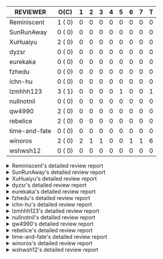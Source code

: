 |   REVIEWER    |  O(C)   | 1 | 2 | 3 | 4 | 5 | 6 | 7 | T |
|---------------|---------|---|---|---|---|---|---|---|---|
| Reminiscent   |  1 ( 0) | 0 | 0 | 0 | 0 | 0 | 0 | 0 | 0 |
| SunRunAway    |  0 ( 0) | 0 | 0 | 0 | 0 | 0 | 0 | 0 | 0 |
| XuHuaiyu      |  2 ( 0) | 0 | 0 | 0 | 0 | 0 | 0 | 0 | 0 |
| dyzsr         |  0 ( 0) | 0 | 0 | 0 | 0 | 0 | 0 | 0 | 0 |
| eurekaka      |  0 ( 0) | 0 | 0 | 0 | 0 | 0 | 0 | 0 | 0 |
| fzhedu        |  0 ( 0) | 0 | 0 | 0 | 0 | 0 | 0 | 0 | 0 |
| ichn-hu       |  0 ( 0) | 0 | 0 | 0 | 0 | 0 | 0 | 0 | 0 |
| lzmhhh123     |  3 ( 1) | 0 | 0 | 0 | 0 | 1 | 0 | 0 | 1 |
| nullnotnil    |  0 ( 0) | 0 | 0 | 0 | 0 | 0 | 0 | 0 | 0 |
| qw4990        |  2 ( 0) | 0 | 0 | 0 | 0 | 0 | 0 | 0 | 0 |
| rebelice      |  2 ( 0) | 0 | 0 | 0 | 0 | 0 | 0 | 0 | 0 |
| time-and-fate |  0 ( 0) | 0 | 0 | 0 | 0 | 0 | 0 | 0 | 0 |
| winoros       |  2 ( 0) | 2 | 1 | 1 | 0 | 0 | 1 | 1 | 6 |
| wshwsh12      |  0 ( 0) | 0 | 0 | 0 | 0 | 0 | 0 | 0 | 0 |


<details> 
  <summary>Reminiscent's detailed review report</summary> 

## To Be Reviewed

|     REPO     |                                                PR                                                | C | LASTED |
|--------------|--------------------------------------------------------------------------------------------------|---|--------|
| docs-cn/6948 | [spm: add description for baseline capture filter](https://github.com/pingcap/docs-cn/pull/6948) |   | 13d17h |


## Reviewed in Last 7 Days

| REPO | PR | C | D | R |
|------|----|---|---|---|


</details> 


<details> 
  <summary>SunRunAway's detailed review report</summary> 

## To Be Reviewed

| REPO | PR | C | LASTED |
|------|----|---|--------|


## Reviewed in Last 7 Days

| REPO | PR | C | D | R |
|------|----|---|---|---|


</details> 


<details> 
  <summary>XuHuaiyu's detailed review report</summary> 

## To Be Reviewed

|     REPO     |                                              PR                                               | C | LASTED  |
|--------------|-----------------------------------------------------------------------------------------------|---|---------|
| docs-cn/5561 | [Add sql optimization-related docs to toc](https://github.com/pingcap/docs-cn/pull/5561)      |   | 197d15h |
| docs-cn/6716 | [sysvar: add doc for tidb-restricted-read-only](https://github.com/pingcap/docs-cn/pull/6716) |   | 47d18h  |


## Reviewed in Last 7 Days

| REPO | PR | C | D | R |
|------|----|---|---|---|


</details> 


<details> 
  <summary>dyzsr's detailed review report</summary> 

## To Be Reviewed

| REPO | PR | C | LASTED |
|------|----|---|--------|


## Reviewed in Last 7 Days

| REPO | PR | C | D | R |
|------|----|---|---|---|


</details> 


<details> 
  <summary>eurekaka's detailed review report</summary> 

## To Be Reviewed

| REPO | PR | C | LASTED |
|------|----|---|--------|


## Reviewed in Last 7 Days

| REPO | PR | C | D | R |
|------|----|---|---|---|


</details> 


<details> 
  <summary>fzhedu's detailed review report</summary> 

## To Be Reviewed

| REPO | PR | C | LASTED |
|------|----|---|--------|


## Reviewed in Last 7 Days

| REPO | PR | C | D | R |
|------|----|---|---|---|


</details> 


<details> 
  <summary>ichn-hu's detailed review report</summary> 

## To Be Reviewed

| REPO | PR | C | LASTED |
|------|----|---|--------|


## Reviewed in Last 7 Days

| REPO | PR | C | D | R |
|------|----|---|---|---|


</details> 


<details> 
  <summary>lzmhhh123's detailed review report</summary> 

## To Be Reviewed

|    REPO    |                                                         PR                                                         | C | LASTED |
|------------|--------------------------------------------------------------------------------------------------------------------|---|--------|
| tikv/10616 | [copr: fix Max/Min bug when comparing signed and unsigned int64 (#10167)](https://github.com/tikv/tikv/pull/10616) |   | 46d21h |
| tikv/10617 | [copr: fix Max/Min bug when comparing signed and unsigned int64 (#10167)](https://github.com/tikv/tikv/pull/10617) |   | 46d21h |
| tikv/10893 | [copr: fix float64 overflow check in plus/minus real function (#10337)](https://github.com/tikv/tikv/pull/10893)   | Y | 5d13h  |


## Reviewed in Last 7 Days

|    REPO    |                                                        PR                                                        | C | D |  R  |
|------------|------------------------------------------------------------------------------------------------------------------|---|---|-----|
| tikv/10892 | [copr: fix float64 overflow check in plus/minus real function (#10337)](https://github.com/tikv/tikv/pull/10892) | Y | 5 | 14h |


</details> 


<details> 
  <summary>nullnotnil's detailed review report</summary> 

## To Be Reviewed

| REPO | PR | C | LASTED |
|------|----|---|--------|


## Reviewed in Last 7 Days

| REPO | PR | C | D | R |
|------|----|---|---|---|


</details> 


<details> 
  <summary>qw4990's detailed review report</summary> 

## To Be Reviewed

|     REPO     |                                                           PR                                                            | C | LASTED  |
|--------------|-------------------------------------------------------------------------------------------------------------------------|---|---------|
| docs-cn/5561 | [Add sql optimization-related docs to toc](https://github.com/pingcap/docs-cn/pull/5561)                                |   | 197d15h |
| parser/1329  | [parser: support ANALYZE TABLE t PREDICATE COLUMNS / COLUMN c1 [, c2] ...](https://github.com/pingcap/parser/pull/1329) |   | 4d15h   |


## Reviewed in Last 7 Days

| REPO | PR | C | D | R |
|------|----|---|---|---|


</details> 


<details> 
  <summary>rebelice's detailed review report</summary> 

## To Be Reviewed

|     REPO     |                                                                 PR                                                                  | C | LASTED  |
|--------------|-------------------------------------------------------------------------------------------------------------------------------------|---|---------|
| docs/5185    | [sql-statements, information-schema: add `END_TIME` field for table `ANALYZE_STATUS`](https://github.com/pingcap/docs/pull/5185)    |   | 159d17h |
| docs-cn/5916 | [sql-statements, information-schema: add `END_TIME` field for table `ANALYZE_STATUS`](https://github.com/pingcap/docs-cn/pull/5916) |   | 159d17h |


## Reviewed in Last 7 Days

| REPO | PR | C | D | R |
|------|----|---|---|---|


</details> 


<details> 
  <summary>time-and-fate's detailed review report</summary> 

## To Be Reviewed

| REPO | PR | C | LASTED |
|------|----|---|--------|


## Reviewed in Last 7 Days

| REPO | PR | C | D | R |
|------|----|---|---|---|


</details> 


<details> 
  <summary>winoros's detailed review report</summary> 

## To Be Reviewed

|     REPO     |                                                                 PR                                                                  | C | LASTED  |
|--------------|-------------------------------------------------------------------------------------------------------------------------------------|---|---------|
| docs-cn/5916 | [sql-statements, information-schema: add `END_TIME` field for table `ANALYZE_STATUS`](https://github.com/pingcap/docs-cn/pull/5916) |   | 159d17h |
| docs/5783    | [migration: Add information about Vitess to TiDB migration](https://github.com/pingcap/docs/pull/5783)                              |   | 85d5h   |


## Reviewed in Last 7 Days

|    REPO     |                                                                          PR                                                                           | C | D |   R    |
|-------------|-------------------------------------------------------------------------------------------------------------------------------------------------------|---|---|--------|
| parser/1329 | [parser: support ANALYZE TABLE t PREDICATE COLUMNS / COLUMN c1 [, c2] ...](https://github.com/pingcap/parser/pull/1329)                               |   | 1 | 3d19h  |
| tidb/26659  | [store: reduce time of ConnTestSuite.TestTiFlashFallback](https://github.com/pingcap/tidb/pull/26659)                                                 |   | 1 | 41d18h |
| tidb/27223  | [docs: add design doc for rule based index selection](https://github.com/pingcap/tidb/pull/27223)                                                     |   | 2 | 23d4h  |
| tidb/27785  | [planner: show the plan of non-correlated scalar subquery in explain statement](https://github.com/pingcap/tidb/pull/27785)                           |   | 3 | 2d12h  |
| tidb/26261  | [util/ranger: fix wrong range calculation of prefix index when appending ranges to point ranges (#26066)](https://github.com/pingcap/tidb/pull/26261) |   | 6 | 49d7h  |
| tidb/27123  | [planner: refine prefer-range-scan behavior](https://github.com/pingcap/tidb/pull/27123)                                                              |   | 7 | 20d23h |


</details> 


<details> 
  <summary>wshwsh12's detailed review report</summary> 

## To Be Reviewed

| REPO | PR | C | LASTED |
|------|----|---|--------|


## Reviewed in Last 7 Days

| REPO | PR | C | D | R |
|------|----|---|---|---|


</details> 

